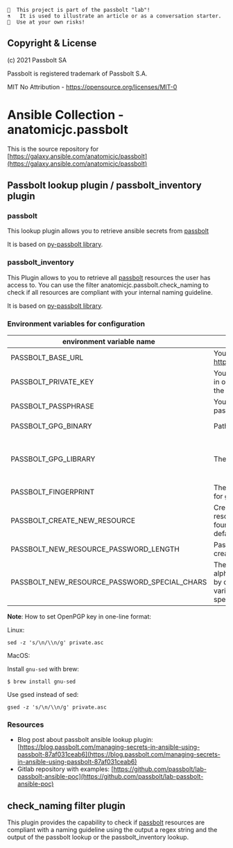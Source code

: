 ```
👩  This project is part of the passbolt "lab"!
⚗️   It is used to illustrate an article or as a conversation starter.
🧪  Use at your own risks!
```

## Copyright & License

(c) 2021 Passbolt SA

Passbolt is registered trademark of Passbolt S.A.

MIT No Attribution - https://opensource.org/licenses/MIT-0

# Ansible Collection - anatomicjc.passbolt

This is the source repository for [https://galaxy.ansible.com/anatomicjc/passbolt](https://galaxy.ansible.com/anatomicjc/passbolt)

## Passbolt lookup plugin / passbolt_inventory plugin

### passbolt

This lookup plugin allows you to retrieve ansible secrets from [passbolt](https://www.passbolt.com)

It is based on [py-passbolt library](https://pypi.org/project/py-passbolt/).

### passbolt_inventory

This Plugin allows to you to retrieve all [passbolt](https://www.passbolt.com) resources the user has access to. You can use the filter anatomicjc.passbolt.check_naming to check if all resources are compliant with your internal naming guideline.

It is based on [py-passbolt library](https://pypi.org/project/py-passbolt/).

### Environment variables for configuration

| environment variable name | Description | Comments |
|---|---|---|
| PASSBOLT_BASE_URL | Your passbolt instance url: https://passbolt.domain.tld | Mandatory |
| PASSBOLT_PRIVATE_KEY | Your passbolt private key in one-line format (see the below note) | PGPy backend |
| PASSBOLT_PASSPHRASE | Your passbolt private key passphrase | PGPy backend |
| PASSBOLT_GPG_BINARY | Path to gpg binary | gnupg backend |
| PASSBOLT_GPG_LIBRARY | The python library to use | Allowed values: PGPy (default) or gnupg |
| PASSBOLT_FINGERPRINT | The key fingerprint to use for gnupg backend | gnupg backend |
| PASSBOLT_CREATE_NEW_RESOURCE | Create a new passbolt resource if no resource found (disabled by default) | true / false (default) |
| PASSBOLT_NEW_RESOURCE_PASSWORD_LENGTH | Password length when creating a new resource | Default value: 20 |
| PASSBOLT_NEW_RESOURCE_PASSWORD_SPECIAL_CHARS | The plugin creates only alphanumerics characters by default. Set this variable to true to include special characters | true / false (default) |

**Note**: How to set OpenPGP key in one-line format:

Linux:

```
sed -z 's/\n/\\n/g' private.asc
```

MacOS:

Install `gnu-sed` with brew:

```
$ brew install gnu-sed
```

Use gsed instead of sed:

```
gsed -z 's/\n/\\n/g' private.asc
```

### Resources

* Blog post about passbolt ansible lookup plugin: [https://blog.passbolt.com/managing-secrets-in-ansible-using-passbolt-87af031ceab6](https://blog.passbolt.com/managing-secrets-in-ansible-using-passbolt-87af031ceab6)
* Gitlab repository with examples: [https://github.com/passbolt/lab-passbolt-ansible-poc](https://github.com/passbolt/lab-passbolt-ansible-poc)

## check_naming filter plugin

This plugin provides the capability to check if [passbolt](https://www.passbolt.com) resources are compliant with a naming guideline using the output a regex string and the output of the passbolt lookup or the passbolt_inventory lookup.
